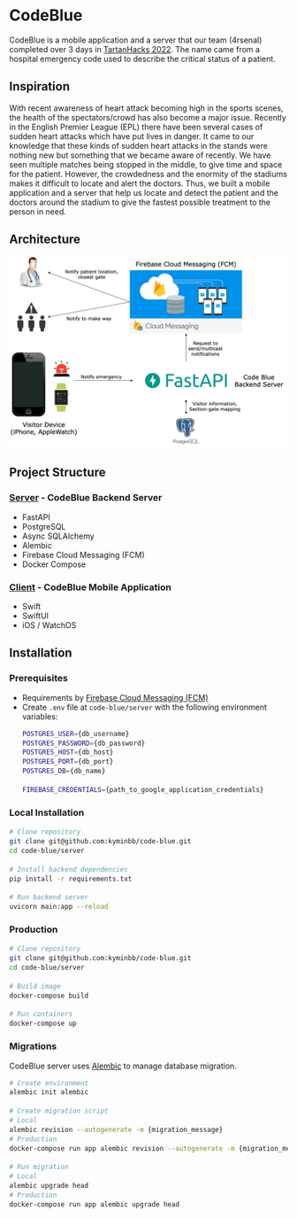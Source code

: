 # CodeBlue

CodeBlue is a mobile application and a server that our team (4rsenal) completed over 3 days
in [TartanHacks 2022](https://www.tartanhacks.com). The name came from a hospital emergency code used to describe the 
critical status of a patient.

## Inspiration

With recent awareness of heart attack becoming high in the sports scenes, the health of the spectators/crowd has also
become a major issue. Recently in the English Premier League (EPL) there have been several cases of sudden heart attacks
which have put lives in danger. It came to our knowledge that these kinds of sudden heart attacks in the stands were
nothing new but something that we became aware of recently. We have seen multiple matches being stopped in the middle,
to give time and space for the patient. However, the crowdedness and the enormity of the stadiums makes it difficult to
locate and alert the doctors. Thus, we built a mobile application and a server that help us locate and detect the
patient and the doctors around the stadium to give the fastest possible treatment to the person in need.

## Architecture

<p align="center">
  <img src="docs/architecture.png" width="950" >
</p>

## Project Structure

### [Server](https://github.com/kyminbb/code-blue/tree/main/server) - CodeBlue Backend Server

- FastAPI
- PostgreSQL
- Async SQLAlchemy
- Alembic
- Firebase Cloud Messaging (FCM)
- Docker Compose

### [Client](https://github.com/kyminbb/code-blue/tree/main/client) - CodeBlue Mobile Application

- Swift
- SwiftUI
- iOS / WatchOS

## Installation

### Prerequisites

- Requirements by [Firebase Cloud Messaging (FCM)](https://firebase.google.com/docs/cloud-messaging)
- Create `.env` file at `code-blue/server` with the following environment variables:
    ```bash
    POSTGRES_USER={db_username}
    POSTGRES_PASSWORD={db_password}
    POSTGRES_HOST={db_host}
    POSTGRES_PORT={db_port}
    POSTGRES_DB={db_name}

    FIREBASE_CREDENTIALS={path_to_google_application_credentials}
    ```

### Local Installation

```bash
# Clone repository
git clone git@github.com:kyminbb/code-blue.git
cd code-blue/server

# Install backend dependencies
pip install -r requirements.txt

# Run backend server
uvicorn main:app --reload
```

### Production

```bash
# Clone repository
git clone git@github.com:kyminbb/code-blue.git
cd code-blue/server

# Build image
docker-compose build

# Run containers
docker-compose up
```

### Migrations

CodeBlue server uses [Alembic](https://alembic.sqlalchemy.org/en/latest/index.html) to manage database migration.

```bash
# Create environment
alembic init alembic

# Create migration script
# Local
alembic revision --autogenerate -m {migration_message}
# Production
docker-compose run app alembic revision --autogenerate -m {migration_message}

# Run migration
# Local
alembic upgrade head
# Production
docker-compose run app alembic upgrade head
```
